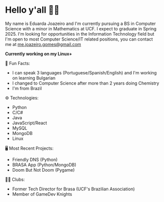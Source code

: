 <h1>Hello y'all 🤙🏼</h1>

My name is Eduarda Joazeiro and I'm currently pursuing a BS in Computer Science with a minor in Mathematics at UCF. I expect to graduate in Spring 2025.
I'm looking for opportunities in the Information Technology field but I'm open to most Computer Science/IT related positions, you can contact me at me.joazeiro.gomes@gmail.com

**Currently working on my Linux+**

🎈 Fun Facts:
- I can speak 3 languages (Portuguese/Spanish/English) and I'm working on learning Bulgarian
- I changed to Computer Science after more than 2 years doing Chemistry
- I'm from Brazil

⚙ Technologies: 

- Python
- C/C#
- Java
- JavaScript/React
- MySQL
- MongoDB
- Linux

🖥 Most Recent Projects:
- Friendly DNS (Python)
- BRASA App (Python/MongoDB)
- Doom But Not Doom (Pygame)

🤝🏼 Clubs:
- Former Tech Director for Brasa (UCF's Brazilian Association)
- Member of GameDev Knights
